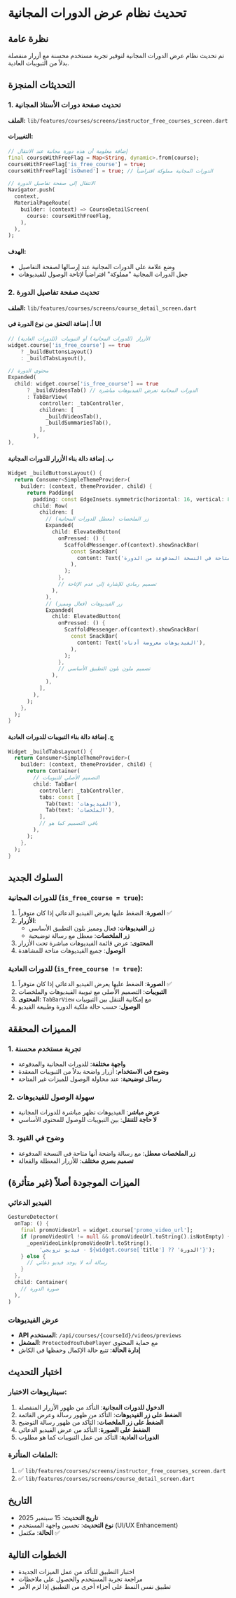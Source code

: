 # تحديث نظام عرض الدورات المجانية

## نظرة عامة
تم تحديث نظام عرض الدورات المجانية لتوفير تجربة مستخدم محسنة مع أزرار منفصلة بدلاً من التبويبات العادية.

## التحديثات المنجزة

### 1. تحديث صفحة دورات الأستاذ المجانية
**الملف:** `lib/features/courses/screens/instructor_free_courses_screen.dart`

#### التغييرات:
```dart
// إضافة معلومة أن هذه دورة مجانية عند الانتقال
final courseWithFreeFlag = Map<String, dynamic>.from(course);
courseWithFreeFlag['is_free_course'] = true;
courseWithFreeFlag['isOwned'] = true; // الدورات المجانية مملوكة افتراضياً

// الانتقال إلى صفحة تفاصيل الدورة
Navigator.push(
  context,
  MaterialPageRoute(
    builder: (context) => CourseDetailScreen(
      course: courseWithFreeFlag,
    ),
  ),
);
```

#### الهدف:
- وضع علامة على الدورات المجانية عند إرسالها لصفحة التفاصيل
- جعل الدورات المجانية "مملوكة" افتراضياً لإتاحة الوصول للفيديوهات

### 2. تحديث صفحة تفاصيل الدورة
**الملف:** `lib/features/courses/screens/course_detail_screen.dart`

#### أ. إضافة التحقق من نوع الدورة في UI
```dart
// الأزرار (للدورات المجانية) أو التبويبات (للدورات العادية)
widget.course['is_free_course'] == true
    ? _buildButtonsLayout()
    : _buildTabsLayout(),

// محتوى الدورة
Expanded(
  child: widget.course['is_free_course'] == true
      ? _buildVideosTab() // الدورات المجانية تعرض الفيديوهات مباشرة
      : TabBarView(
          controller: _tabController,
          children: [
            _buildVideosTab(),
            _buildSummariesTab(),
          ],
        ),
),
```

#### ب. إضافة دالة بناء الأزرار للدورات المجانية
```dart
Widget _buildButtonsLayout() {
  return Consumer<SimpleThemeProvider>(
    builder: (context, themeProvider, child) {
      return Padding(
        padding: const EdgeInsets.symmetric(horizontal: 16, vertical: 8),
        child: Row(
          children: [
            // زر الملخصات (معطل للدورات المجانية)
            Expanded(
              child: ElevatedButton(
                onPressed: () {
                  ScaffoldMessenger.of(context).showSnackBar(
                    const SnackBar(
                      content: Text('الملخصات متاحة في النسخة المدفوعة من الدورة'),
                    ),
                  );
                },
                // تصميم رمادي للإشارة إلى عدم الإتاحة
              ),
            ),
            // زر الفيديوهات (فعال ومميز)
            Expanded(
              child: ElevatedButton(
                onPressed: () {
                  ScaffoldMessenger.of(context).showSnackBar(
                    const SnackBar(
                      content: Text('الفيديوهات معروضة أدناه'),
                    ),
                  );
                },
                // تصميم ملون بلون التطبيق الأساسي
              ),
            ),
          ],
        ),
      );
    },
  );
}
```

#### ج. إضافة دالة بناء التبويبات للدورات العادية
```dart
Widget _buildTabsLayout() {
  return Consumer<SimpleThemeProvider>(
    builder: (context, themeProvider, child) {
      return Container(
        // التصميم الأصلي للتبويبات
        child: TabBar(
          controller: _tabController,
          tabs: const [
            Tab(text: 'الفيديوهات'),
            Tab(text: 'الملخصات'),
          ],
          // باقي التصميم كما هو
        ),
      );
    },
  );
}
```

## السلوك الجديد

### للدورات المجانية (`is_free_course = true`):
1. **الصورة**: الضغط عليها يعرض الفيديو الدعائي إذا كان متوفراً ✅
2. **الأزرار**: 
   - **زر الفيديوهات**: فعال ومميز بلون التطبيق الأساسي
   - **زر الملخصات**: معطل مع رسالة توضيحية
3. **المحتوى**: عرض قائمة الفيديوهات مباشرة تحت الأزرار
4. **الوصول**: جميع الفيديوهات متاحة للمشاهدة

### للدورات العادية (`is_free_course != true`):
1. **الصورة**: الضغط عليها يعرض الفيديو الدعائي إذا كان متوفراً ✅
2. **التبويبات**: التصميم الأصلي مع تبويبة الفيديوهات والملخصات
3. **المحتوى**: `TabBarView` مع إمكانية التنقل بين التبويبات
4. **الوصول**: حسب حالة ملكية الدورة وطبيعة الفيديو

## المميزات المحققة

### 1. تجربة مستخدم محسنة
- **واجهة مختلفة**: للدورات المجانية والمدفوعة
- **وضوح في الاستخدام**: أزرار واضحة بدلاً من التبويبات المعقدة
- **رسائل توضيحية**: عند محاولة الوصول للميزات غير المتاحة

### 2. سهولة الوصول للفيديوهات
- **عرض مباشر**: الفيديوهات تظهر مباشرة للدورات المجانية
- **لا حاجة للتنقل**: بين التبويبات للوصول للمحتوى الأساسي

### 3. وضوح في القيود
- **زر الملخصات معطل**: مع رسالة واضحة أنها متاحة في النسخة المدفوعة
- **تصميم بصري مختلف**: للأزرار المعطلة والفعالة

## الميزات الموجودة أصلاً (غير متأثرة)

### الفيديو الدعائي
```dart
GestureDetector(
  onTap: () {
    final promoVideoUrl = widget.course['promo_video_url'];
    if (promoVideoUrl != null && promoVideoUrl.toString().isNotEmpty) {
      _openVideoLink(promoVideoUrl.toString(),
          'فيديو ترويجي - ${widget.course['title'] ?? 'الدورة'}');
    } else {
      // رسالة أنه لا يوجد فيديو دعائي
    }
  },
  child: Container(
    // صورة الدورة
  ),
)
```

### عرض الفيديوهات
- **API المستخدم**: `/api/courses/{courseId}/videos/previews`
- **المشغل**: `ProtectedYouTubePlayer` مع حماية المحتوى
- **إدارة الحالة**: تتبع حالة الإكمال وحفظها في الكاش

## اختبار التحديث

### سيناريوهات الاختبار:
1. **الدخول للدورات المجانية**: التأكد من ظهور الأزرار المنفصلة
2. **الضغط على زر الفيديوهات**: التأكد من ظهور رسالة وعرض القائمة
3. **الضغط على زر الملخصات**: التأكد من ظهور رسالة التوضيح
4. **الضغط على الصورة**: التأكد من عرض الفيديو الدعائي
5. **الدورات العادية**: التأكد من عمل التبويبات كما هو مطلوب

### الملفات المتأثرة:
1. ✅ `lib/features/courses/screens/instructor_free_courses_screen.dart`
2. ✅ `lib/features/courses/screens/course_detail_screen.dart`

## التاريخ
- **تاريخ التحديث**: 15 سبتمبر 2025
- **نوع التحديث**: تحسين واجهة المستخدم (UI/UX Enhancement)
- **الحالة**: مكتمل ✅

## الخطوات التالية
- اختبار التطبيق للتأكد من عمل الميزات الجديدة
- مراجعة تجربة المستخدم والحصول على ملاحظات
- تطبيق نفس النمط على أجزاء أخرى من التطبيق إذا لزم الأمر
